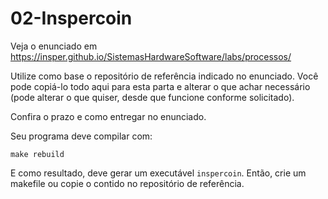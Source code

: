 # 02-Inspercoin

Veja o enunciado em https://insper.github.io/SistemasHardwareSoftware/labs/processos/

Utilize como base o repositório de referência indicado no enunciado. Você pode copiá-lo todo aqui para esta parta e alterar o que achar necessário (pode alterar o que quiser, desde que funcione conforme solicitado).

Confira o prazo e como entregar no enunciado.

Seu programa deve compilar com:
```
make rebuild
```
E como resultado, deve gerar um executável `inspercoin`. Então, crie um makefile ou copie o contido no repositório de referência.
